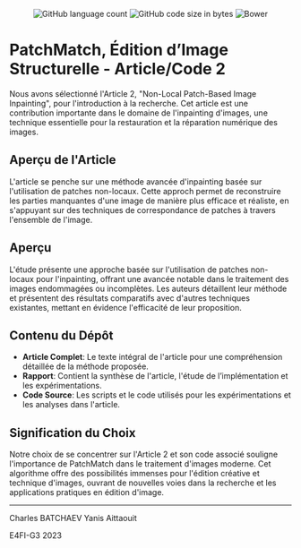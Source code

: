 
<p align="center"> 
<img alt="GitHub language count" src="https://img.shields.io/github/languages/count/charlesbchv/kmeans">
<img alt="GitHub code size in bytes" src="https://img.shields.io/github/languages/code-size/charlesbchv/kmeans">
<img alt="Bower" src="https://img.shields.io/bower/l/space">
</p>

# PatchMatch, Édition d’Image Structurelle - Article/Code 2 

Nous avons sélectionné l'Article 2, "Non-Local Patch-Based Image Inpainting", pour l'introduction à la recherche. Cet article est une contribution importante dans le domaine de l'inpainting d'images, une technique essentielle pour la restauration et la réparation numérique des images.

## Aperçu de l'Article

L'article se penche sur une méthode avancée d'inpainting basée sur l'utilisation de patches non-locaux. Cette approch permet de reconstruire les parties manquantes d'une image de manière plus efficace et réaliste, en s'appuyant sur des techniques de correspondance de patches à travers l'ensemble de l'image.

## Aperçu

L'étude présente une approche basée sur l'utilisation de patches non-locaux pour l'inpainting, offrant une avancée notable dans le traitement des images endommagées ou incomplètes. Les auteurs détaillent leur méthode et présentent des résultats comparatifs avec d'autres techniques existantes, mettant en évidence l'efficacité de leur proposition.

## Contenu du Dépôt

- **Article Complet**: Le texte intégral de l'article pour une compréhension détaillée de la méthode proposée.
- **Rapport**: Contient la synthèse de l'article, l'étude de l’implémentation et les expérimentations.
- **Code Source**: Les scripts et le code utilisés pour les expérimentations et les analyses dans l'article.

## Signification du Choix

Notre choix de se concentrer sur l'Article 2 et son code associé souligne l'importance de PatchMatch dans le traitement d'images moderne. Cet algorithme offre des possibilités immenses pour l'édition créative et technique d'images, ouvrant de nouvelles voies dans la recherche et les applications pratiques en édition d'image.


---

Charles BATCHAEV
Yanis Aittaouit

E4FI-G3
2023

